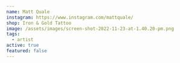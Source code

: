 ```yaml
---
name: Matt Quale
instagram: https://www.instagram.com/mattquale/
shop: Iron & Gold Tattoo
image: /assets/images/screen-shot-2022-11-23-at-1.40.20-pm.png
tags:
  - artist
active: true
featured: false
---
```

